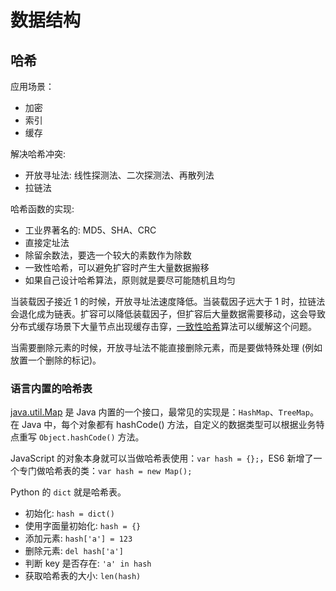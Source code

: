 # 数据结构

## 哈希
应用场景：
- 加密
- 索引
- 缓存

解决哈希冲突:
- 开放寻址法: 线性探测法、二次探测法、再散列法
- 拉链法

哈希函数的实现:
- 工业界著名的: MD5、SHA、CRC
- 直接定址法
- 除留余数法，要选一个较大的素数作为除数
- 一致性哈希，可以避免扩容时产生大量数据搬移
- 如果自己设计哈希算法，原则就是要尽可能随机且均匀

当装载因子接近 1 的时候，开放寻址法速度降低。当装载因子远大于 1 时，拉链法会退化成为链表。扩容可以降低装载因子，但扩容后大量数据需要移动，这会导致分布式缓存场景下大量节点出现缓存击穿，[一致性哈希](https://en.wikipedia.org/wiki/Consistent_hashing)算法可以缓解这个问题。

当需要删除元素的时候，开放寻址法不能直接删除元素，而是要做特殊处理 (例如放置一个删除的标记)。

### 语言内置的哈希表
[java.util.Map](https://docs.oracle.com/javase/8/docs/api/java/util/Map.html) 是 Java 内置的一个接口，最常见的实现是：`HashMap`、`TreeMap`。在 Java 中，每个对象都有 hashCode() 方法，自定义的数据类型可以根据业务特点重写 `Object.hashCode()` 方法。

JavaScript 的对象本身就可以当做哈希表使用：`var hash = {};`，ES6 新增了一个专门做哈希表的类：`var hash = new Map();`

Python 的 `dict` 就是哈希表。
- 初始化: `hash = dict()`
- 使用字面量初始化: `hash = {}`
- 添加元素: `hash['a'] = 123`
- 删除元素: `del hash['a']`
- 判断 key 是否存在: `'a' in hash`
- 获取哈希表的大小: `len(hash)`
